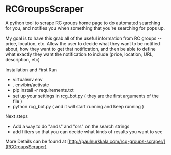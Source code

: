 # RCGroupsScraper
A python tool to scrape RC groups home page to do automated searching for you, and notifies you when something that you're searching for pops up.

My goal is to have this grab all of the useful information from RC groups -- price, location, etc. Allow the user to decide what they want to be notified about, how they want to get that notification, and then be able to define what exactly they want the notification to include (price, location, URL, description, etc)

Installation and First Run
 * virtualenv env
 * . env/bin/activate 
 * pip install -r requirements.txt
 * set up your settings in rcg_bot.py ( they are the first arguments of the file )
 * python rcg_bot.py ( and it will start running and keep running )

Next steps 
 * Add a way to do "ands" and "ors" on the search strings
 * add filters so that you can decide what kinds of results you want to see


 More Details can be found at [http://paulnurkkala.com/rcg-groups-scraper/](RCGroupsScraper)